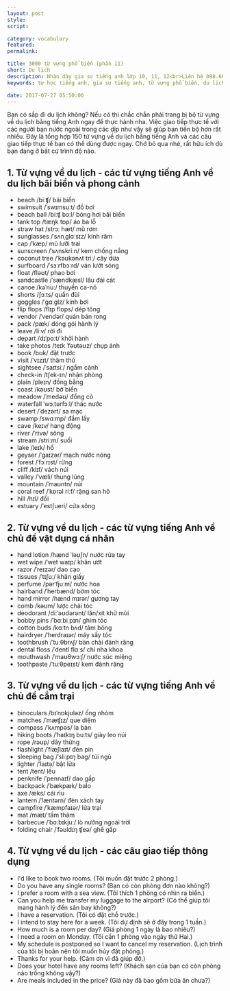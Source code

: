 ```yaml
---
layout: post
style:
script:

category: vocabulary
featured:
permalink:

title: 3000 từ vựng phổ biến (phần 11)
short: Du lịch
description: Nhận dậy gia sư tiếng anh lớp 10, 11, 12<br>Liên hệ 098.66.77.99.3<br>Anh Thịnh
keywords: tự học tiếng anh, gia sư tiếng anh, từ vựng phổ biến, du lịch, vocabulary, travel

date: 2017-07-27 05:50:00
---
```


Bạn có sắp đi du lịch không? Nếu có thì chắc chắn phải trang bị bộ từ vựng về du lịch bằng tiếng Anh ngay để thực hành nha. Việc giao tiếp thực tế với các người bạn nước ngoài trong các dịp như vậy sẽ giúp bạn tiến bộ hơn rất nhiều. Đây là tổng hợp 150 từ vựng về du lịch bằng tiếng Anh và các câu giao tiếp thực tế bạn có thể dùng được ngay. Chớ bỏ qua nhé, rất hữu ích dù bạn đang ở bất cứ trình độ nào.

## 1. Từ vựng về du lịch - các từ vựng tiếng Anh về du lịch bãi biển và phong cảnh

- beach /biːʧ/ bãi biển
- swimsuit /ˈswɪmsuːt/ đồ bơi
- beach ball /biːʧ bɔːl/ bóng hơi bãi biển
- tank top /tæŋk tɒp/ áo ba lỗ
- straw hat /strɔː hæt/ mũ rơm
- sunglasses /ˈsʌnˌglɑːsɪz/ kính râm
- cap /ˈkæp/ mũ lưỡi trai
- sunscreen /ˈsʌnskriːn/ kem chống nắng
- coconut tree /ˈkəʊkənʌt triː/ cây dừa
- surfboard /ˈsɜːrfbɔːrd/ ván lướt sóng
- float /fləʊt/ phao bơi
- sandcastle /ˈsændkæsl/ lâu đài cát
- canoe /kəˈnuː/ thuyền ca-nô
- shorts /ʃɔːts/ quần đùi
- goggles /ˈɡɑːɡlz/ kính bơi
- flip flops /flɪp flɒps/ dép tông
- vendor /ˈvendər/ quán bán rong
- pack /pæk/ đóng gói hành lý
- leave /liːv/ rời đi
- depart /dɪˈpɑːt/ khởi hành
- take photos /teɪk ˈfəʊtəʊz/ chụp ảnh
- book /bʊk/ đặt trước
- visit /ˈvɪzɪt/ thăm thú
- sightsee /ˈsaɪtsiː/ ngắm cảnh
- check-in /tʃek-ɪn/ nhận phòng
- plain /pleɪn/ đồng bằng
- coast /kəʊst/ bờ biển
- meadow /ˈmedəʊ/ đồng cỏ
- waterfall ˈwɔːtərfɔːl/ thác nước
- desert /ˈdezərt/ sa mạc
- swamp /swɑːmp/ đầm lầy
- cave /keɪv/ hang động
- river /ˈrɪvə/ sông
- stream /striːm/ suối
- lake /leɪk/ hồ
- geyser /ˈɡaɪzər/ mạch nước nóng
- forest /ˈfɔːrɪst/ rừng
- cliff /klɪf/ vách núi
- valley /ˈvæli/ thung lũng
- mountain /ˈmaʊntn/ núi
- coral reef /ˈkɒrəl riːf/ rặng san hô
- hill /hɪl/ đồi
- estuary /ˈestʃueri/ cửa sông

## 2. Từ vựng về du lịch - các từ vựng tiếng Anh về chủ đề vật dụng cá nhân

- hand lotion /hænd ˈləʊʃn/ nước rửa tay
- wet wipe /ˈwet waɪp/ khăn ướt
- razor /ˈreɪzər/ dao cạo
- tissues /ˈtɪʃuː/ khăn giấy
- perfume /pərˈfjuːm/ nước hoa
- hairband /ˈherbænd/ bờm tóc
- hand mirror /hænd mɪrər/ gương tay
- comb /kəʊm/ lược chải tóc
- deodorant /diːˈəʊdərənt/ lăn/xịt khử mùi
- bobby pins /ˈbɑːbi pɪn/ ghim tóc
- cotton buds /kɑːtn bʌd/ tăm bông
- hairdryer /ˈherdraɪər/ máy sấy tóc
- toothbrush /ˈtuːθbrʌʃ/ bàn chải đánh răng
- dental floss /ˈdentl flɑːs/ chỉ nha khoa
- mouthwash /ˈmaʊθwɔːʃ/ nước súc miệng
- toothpaste /ˈtuːθpeɪst/ kem đánh răng

## 3. Từ vựng về du lịch - các từ vựng tiếng Anh về chủ đề cắm trại

- binoculars /bɪˈnɒkjʊləz/ ống nhòm
- matches /ˈmæʧɪz/ que diêm
- compass /ˈkʌmpəs/ la bàn
- hiking boots /ˈhaɪkɪŋ buːts/ giày leo núi
- rope /rəʊp/ dây thừng
- flashlight /ˈflæʃlaɪt/ đèn pin
- sleeping bag /ˈsliːpɪŋ baɡ/ túi ngủ
- lighter /ˈlaɪtə/ bật lửa
- tent /tent/ lều
- penknife /ˈpennaɪf/ dao gấp
- backpack /ˈbækpæk/ balo
- axe /æks/ cái rìu
- lantern /ˈlæntərn/ đèn xách tay
- campfire /ˈkæmpfaɪər/ lửa trại
- mat /mæt/ tấm thảm
- barbecue /ˈbɑːbɪkjuː/ lò nướng ngoài trời
- folding chair /ˈfəʊldɪŋ ʧeə/ ghế gấp

## 4. Từ vựng về du lịch - các câu giao tiếp thông dụng

- I'd like to book two rooms. (Tôi muốn đặt trước 2 phòng.)
- Do you have any single rooms? (Bạn có còn phòng đơn nào không?)
- I prefer a room with a sea view. (Tôi thích 1 phòng có nhìn ra biển.)
- Can you help me transfer my luggage to the airport? (Có thể giúp tôi mang hành lý đến sân bay không?)
- I have a reservation. (Tôi có đặt chỗ trước.)
- I intend to stay here for a week. (Tôi dự định sẽ ở đây trong 1 tuần.)
- How much is a room per day? (Giá phòng 1 ngày là bao nhiêu?)
- I need a room on Monday. (Tôi cần 1 phòng vào ngày thứ Hai.)
- My schedule is postponed so I want to cancel my reservation. (Lịch trình của tôi bị hoãn nên tôi muốn hủy đặt phòng.)
- Thanks for your help. (Cảm ơn vì đã giúp đỡ.)
- Does your hotel have any rooms left? (Khách sạn của bạn có còn phòng nào trống không vậy?)
- Are meals included in the price? (Giá này đã bao gồm bữa ăn chưa?)
